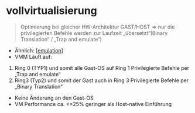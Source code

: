 # vollvirtualisierung

> Optimierung bei gleicher HW-Architektur GAST/HOST => nur die privilegierten Befehle werden zur Laufzeit
> „übersetzt“(Binary Translation“ / „Trap and emulate“)

- Ähnlich: [[emulation]]
- VMM Läuft auf:

1. Ring 0 (TYP1) und somit alle Gast-OS auf Ring 1 Privilegierte Befehle per „Trap and emulate“
2. Ring3 (Typ2) und somit der Gast auch in Ring 3 Privilegierte Befehle per „Binary Translation“

- Keine Änderung an den Gast-OS
- VM Performance ca. <=25% geringer als Host-native Einführung

[//begin]: # "Autogenerated link references for markdown compatibility"
[emulation]: emulation.md "emulation"
[//end]: # "Autogenerated link references"
